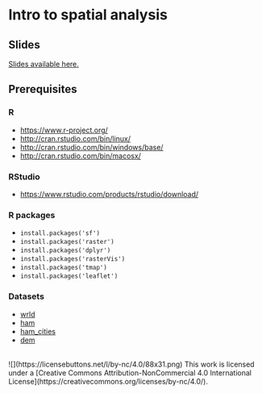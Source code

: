 # Intro to spatial analysis

## Slides

[Slides available here.](https://cdn.rawgit.com/Nowosad/Intro_to_spatial_analysis/3a0228ef/Intro_to_spatial_analysis.html)

## Prerequisites

### R

- https://www.r-project.org/
- http://cran.rstudio.com/bin/linux/
- http://cran.rstudio.com/bin/windows/base/
- http://cran.rstudio.com/bin/macosx/

### RStudio

- https://www.rstudio.com/products/rstudio/download/

### R packages

- `install.packages('sf')`
- `install.packages('raster')`
- `install.packages('dplyr')`
- `install.packages('rasterVis')`
- `install.packages('tmap')`
- `install.packages('leaflet')`

### Datasets

- [wrld](https://github.com/Nowosad/Intro_to_spatial_analysis/raw/master/data/wrld.zip)
- [ham](https://github.com/Nowosad/Intro_to_spatial_analysis/raw/master/data/hamilton_county.gpkg)
- [ham_cities](https://raw.githubusercontent.com/Nowosad/Intro_to_spatial_analysis/master/data/hamiltion_cities.csv)
- [dem](https://github.com/Nowosad/Intro_to_spatial_analysis/raw/master/data/srtm.tif)

<br>
![](https://licensebuttons.net/l/by-nc/4.0/88x31.png)
This work is licensed under a [Creative Commons Attribution-NonCommercial 4.0 International License](https://creativecommons.org/licenses/by-nc/4.0/).
